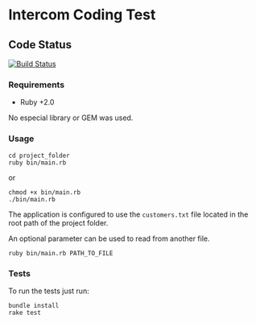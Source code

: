 # Intercom Coding Test

## Code Status

[![Build Status](https://travis-ci.org/rodrigotomonari/intercom-test.svg?branch=master)](https://travis-ci.org/rodrigotomonari/intercom-test)

### Requirements

- Ruby +2.0

No especial library or GEM was used.


### Usage

```
cd project_folder
ruby bin/main.rb
```

or

``` 
chmod +x bin/main.rb
./bin/main.rb
```

The application is configured to use the `customers.txt` file located in the root path 
of the project folder.

An optional parameter can be used to read from another file.
 
```
ruby bin/main.rb PATH_TO_FILE
```

### Tests

To run the tests just run:

```
bundle install
rake test 
```
